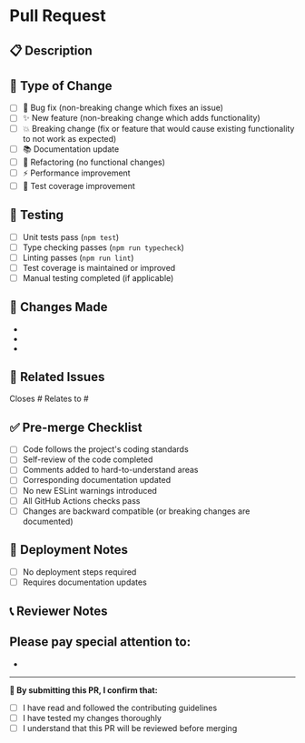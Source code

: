 # Pull Request

## 📋 Description

<!-- Provide a brief description of the changes in this PR -->

## 🎯 Type of Change

- [ ] 🐛 Bug fix (non-breaking change which fixes an issue)
- [ ] ✨ New feature (non-breaking change which adds functionality)
- [ ] 💥 Breaking change (fix or feature that would cause existing functionality to not work as expected)
- [ ] 📚 Documentation update
- [ ] 🔧 Refactoring (no functional changes)
- [ ] ⚡ Performance improvement
- [ ] 🧪 Test coverage improvement

## 🧪 Testing

- [ ] Unit tests pass (`npm test`)
- [ ] Type checking passes (`npm run typecheck`)
- [ ] Linting passes (`npm run lint`)
- [ ] Test coverage is maintained or improved
- [ ] Manual testing completed (if applicable)

## 📝 Changes Made

<!-- List the main changes made in this PR -->

- 
- 
- 

## 🔗 Related Issues

<!-- Link to any related issues -->
Closes #
Relates to #

## ✅ Pre-merge Checklist

- [ ] Code follows the project's coding standards
- [ ] Self-review of the code completed
- [ ] Comments added to hard-to-understand areas
- [ ] Corresponding documentation updated
- [ ] No new ESLint warnings introduced
- [ ] All GitHub Actions checks pass
- [ ] Changes are backward compatible (or breaking changes are documented)

## 🚀 Deployment Notes

<!-- Add any deployment considerations or steps -->

- [ ] No deployment steps required
- [ ] Requires documentation updates

## 📞 Reviewer Notes

<!-- Add any specific areas you want reviewers to focus on -->

Please pay special attention to:
- 
- 

---

**🤖 By submitting this PR, I confirm that:**
- [ ] I have read and followed the contributing guidelines
- [ ] I have tested my changes thoroughly
- [ ] I understand that this PR will be reviewed before merging